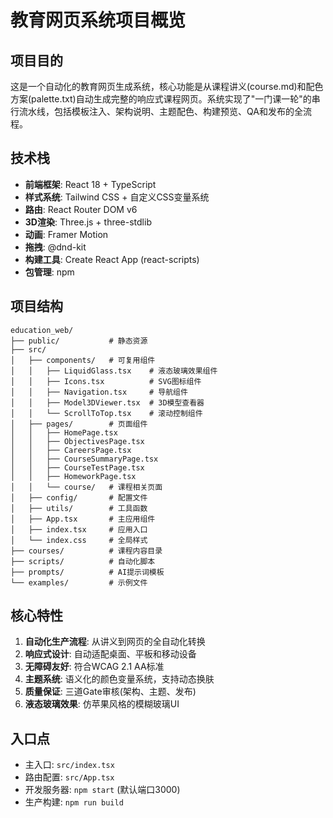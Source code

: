 # 教育网页系统项目概览

## 项目目的
这是一个自动化的教育网页生成系统，核心功能是从课程讲义(course.md)和配色方案(palette.txt)自动生成完整的响应式课程网页。系统实现了"一门课一轮"的串行流水线，包括模板注入、架构说明、主题配色、构建预览、QA和发布的全流程。

## 技术栈
- **前端框架**: React 18 + TypeScript
- **样式系统**: Tailwind CSS + 自定义CSS变量系统
- **路由**: React Router DOM v6
- **3D渲染**: Three.js + three-stdlib
- **动画**: Framer Motion
- **拖拽**: @dnd-kit
- **构建工具**: Create React App (react-scripts)
- **包管理**: npm

## 项目结构
```
education_web/
├── public/           # 静态资源
├── src/
│   ├── components/   # 可复用组件
│   │   ├── LiquidGlass.tsx    # 液态玻璃效果组件
│   │   ├── Icons.tsx          # SVG图标组件
│   │   ├── Navigation.tsx     # 导航组件
│   │   ├── Model3DViewer.tsx  # 3D模型查看器
│   │   └── ScrollToTop.tsx    # 滚动控制组件
│   ├── pages/        # 页面组件
│   │   ├── HomePage.tsx
│   │   ├── ObjectivesPage.tsx
│   │   ├── CareersPage.tsx
│   │   ├── CourseSummaryPage.tsx
│   │   ├── CourseTestPage.tsx
│   │   ├── HomeworkPage.tsx
│   │   └── course/   # 课程相关页面
│   ├── config/       # 配置文件
│   ├── utils/        # 工具函数
│   ├── App.tsx       # 主应用组件
│   ├── index.tsx     # 应用入口
│   └── index.css     # 全局样式
├── courses/          # 课程内容目录
├── scripts/          # 自动化脚本
├── prompts/          # AI提示词模板
└── examples/         # 示例文件
```

## 核心特性
1. **自动化生产流程**: 从讲义到网页的全自动化转换
2. **响应式设计**: 自动适配桌面、平板和移动设备
3. **无障碍友好**: 符合WCAG 2.1 AA标准
4. **主题系统**: 语义化的颜色变量系统，支持动态换肤
5. **质量保证**: 三道Gate审核(架构、主题、发布)
6. **液态玻璃效果**: 仿苹果风格的模糊玻璃UI

## 入口点
- 主入口: `src/index.tsx`
- 路由配置: `src/App.tsx`
- 开发服务器: `npm start` (默认端口3000)
- 生产构建: `npm run build`